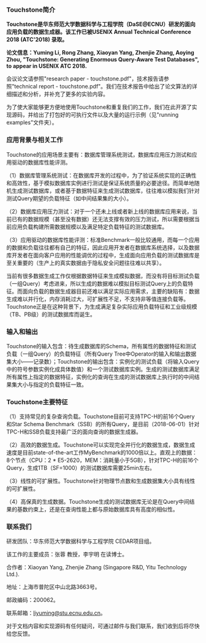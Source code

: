 
### Touchstone简介

**Touchstone是华东师范大学数据科学与工程学院（DaSE@ECNU）研发的面向应用负载的数据生成器。该工作已被USENIX Annual Technical Conference 2018 (ATC'2018) 录取。**

**论文信息：Yuming Li, Rong Zhang, Xiaoyan Yang, Zhenjie Zhang, Aoying Zhou, "Touchstone: Generating Enormous Query-Aware Test Databases", to appear in USENIX ATC 2018.**

会议论文请参照"research paper - touchstone.pdf"，技术报告请参照"technical report - touchstone.pdf"。我们在技术报告中给出了论文算法的详细描述和分析，并补充了更多的实验内容。

为了使大家能够更方便地使用Touchstone和重复我们的工作，我们在此开源了实现源码，并给出了打包好的可执行文件以及大量的运行示例（见"running examples"文件夹）。


### 应用背景与相关工作

Touchstone的应用场景主要有：数据库管理系统测试，数据库应用压力测试和应用驱动的数据库性能评测。

（1）数据库管理系统测试：在数据库开发的过程中，为了验证系统实现的正确性和高效性，基于模拟数据库实例进行测试是保证系统质量的必要途径。而简单地随机生成测试数据库，或者基于数据特征来生成测试数据库，往往难以模拟我们针对测试Query期望的负载特征（如中间结果集的大小）。

（2）数据库应用压力测试：对于一个还未上线或者新上线的数据库应用来说，当前已有的数据规模（甚至没有数据）还无法支撑有效的压力测试，所以需要根据当前应用负载构建所需数据规模以及满足特定负载特征的测试数据库。

（3）应用驱动的数据库性能评测：标准Benchmark一般比较通用，而每一个应用的数据和负载往往都有自己的特征，因此应用开发者在数据库系统选择，以及数据库开发者在面向客户应用的性能调优的过程中，生成面向应用负载的测试数据库是至关重要的（生产上的真实数据由于隐私安全问题往往难以共享）。

当前有很多数据生成工作仅根据数据特征来生成模拟数据，而没有将目标测试负载（一组Query）考虑进来，所以生成的数据难以模拟目标测试Query上的负载特征。而面向负载的数据生成器目前还难以满足实际应用需求，主要的缺陷有：数据生成难以并行化，内存消耗过大，可扩展性不足，不支持非等值连接负载等。Touchstone正是在这种背景下，为生成满足复杂实际应用负载特征和工业级规模（TB、PB级）的测试数据库而诞生。

### 输入和输出

Touchstone的输入包含：待生成数据库的Schema，所有属性的数据特征和测试负载（一组Query）的负载特征（所有Query Tree中Operator的输入和输出数据集大小——记录数）；Touchstone的输出包含：实例化的测试负载（将输入Query中的符号参数实例化成具体数值）和一个测试数据库实例。生成的测试数据库满足所有属性上指定的数据特征，实例化的查询在生成的测试数据库上执行时的中间结果集大小与指定的负载特征一致。


### Touchstone主要特征

（1）支持常见的复杂查询负载。Touchstone目前可支持TPC-H的前16个Query和Star Schema Benchmark（SSB）的所有Query，是目前（2018-06-01）针对TPC-H和SSB负载支持最广泛的面向查询的数据生成器。

（2）高效的数据生成。Touchstone可以实现完全并行化的数据生成，数据生成速度是目前state-of-the-art工作MyBenchmark的1000倍以上。直观上的数据：8个节点（CPU：2 * E5-2620，MEM：消耗量小于5GB），针对TPC-H的前16个Query，生成1TB（SF=1000）的测试数据库需要25min左右。

（3）线性的可扩展性。Touchstone针对物理节点数和生成数据集大小具有线性的可扩展性。

（4）高保真的生成数据。Touchstone生成的测试数据库无论是在Query中间结果的基数约束上，还是在查询性能上都与原始数据库具有高度的相似性。


### 联系我们
 
研发团队：华东师范大学数据科学与工程学院 CEDAR项目组。

该工作的主要成员：张蓉 教授，李宇明 在读博士。

合作者：Xiaoyan Yang, Zhenjie Zhang (Singapore R&D, Yitu Technology Ltd.).

地址：上海市普陀区中山北路3663号。

邮政编码：200062。

联系邮箱：liyuming@stu.ecnu.edu.cn。

对于文档内容和实现源码有任何疑问，可通过邮件与我们联系，我们收到后将尽快给您反馈。
